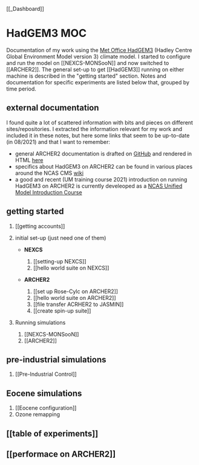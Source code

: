  [[_Dashboard]]

# HadGEM3 MOC
Documentation of my work using the [Met Office HadGEM3](https://www.metoffice.gov.uk/research/approach/modelling-systems/unified-model/climate-models/hadgem3) (Hadley Centre Global Environment Model version 3) climate model. I started to configure and run the model on [[NEXCS-MONSooN]] and now switched to [[ARCHER2]]. The general set-up to get [[HadGEM3]] running on either machine is described in the "getting started" section. Notes and documentation for specific experiments are listed below that, grouped by time period.

## external documentation
I found quite a lot of scattered information with bits and pieces on different sites/repositories. I extracted the information relevant for my work and included it in these notes, but here some links that seem to be up-to-date (in 08/2021) and that I want to remember:
- general ARCHER2 documentation is drafted on [GitHub](https://github.com/ARCHER2-HPC/archer2-docs/) and rendered in HTML [here](https://docs.archer2.ac.uk)
- specifics about HadGEM3 on ARCHER2 can be found in various places around the NCAS CMS [wiki](http://cms.ncas.ac.uk/wiki/Archer2) 
- a good and recent (UM training course 2021) introduction on running HadGEM3 on ARCHER2 is currently develeoped as a [NCAS Unified Model Introduction Course](https://ncas-cms.github.io/um-training/index.html)

## getting started
1. [[getting accounts]]
2. initial set-up (just need one of them)
	
	- **NEXCS**
		1. [[setting-up NEXCS]]
		2. [[hello world suite on NEXCS]]
	
	- **ARCHER2**
		1. [[set up Rose-Cylc on ARCHER2]]
		2. [[hello world suite on ARCHER2]]
		3. [[file transfer ACRHER2 to JASMIN]]
		4. [[create spin-up suite]]
3. Running simulations
	1. [[NEXCS-MONSooN]] 
	2. [[ARCHER2]]
	
## pre-industrial simulations
1. [[Pre-Industrial Control]]

## Eocene simulations
1. [[Eocene configuration]]
2. Ozone remapping

## [[table of experiments]]

## [[performace on ARCHER2]]